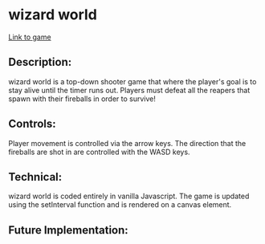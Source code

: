 # wizard world

[Link to game](https://yinglzhou.github.io/wizard-world/)

## Description:
wizard world is a top-down shooter game that where the player's goal is to stay alive until the timer runs out. Players must defeat all the reapers that spawn with their fireballs in order to survive! 
## Controls:
Player movement is controlled via the arrow keys.
The direction that the fireballs are shot in are controlled with the WASD keys.

## Technical:
wizard world is coded entirely in vanilla Javascript. The game is updated using the setInterval function and is rendered on a canvas element.
## Future Implementation:
